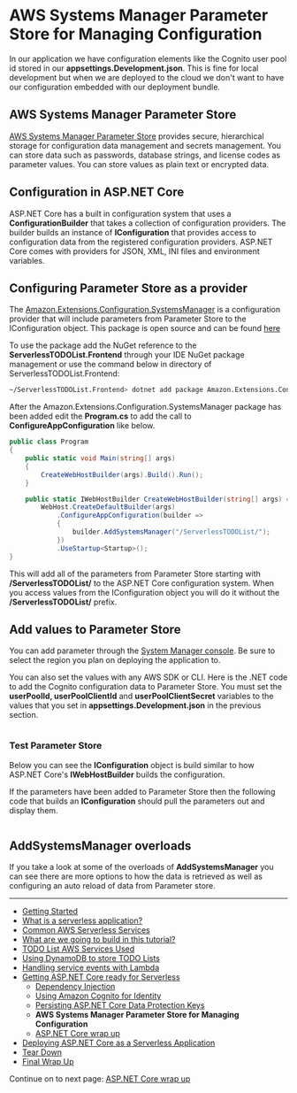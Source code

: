 # AWS Systems Manager Parameter Store for Managing Configuration

In our application we have configuration elements like the Cognito user pool id stored in our **appsettings.Development.json**. This is
fine for local development but when we are deployed to the cloud we don't want to have our configuration embedded with our deployment bundle.

## AWS Systems Manager Parameter Store

<a href="https://docs.aws.amazon.com/systems-manager/latest/userguide/systems-manager-parameter-store.html" target="_blank">AWS Systems Manager Parameter Store</a> provides secure, hierarchical storage for configuration data management and secrets management. You can store data such as passwords, database strings, and license codes as parameter values. You can store values as plain text or encrypted data. 


## Configuration in ASP.NET Core

ASP.NET Core has a built in configuration system that uses a **ConfigurationBuilder** that takes a collection of configuration providers. The builder builds an instance of **IConfiguration** that provides access to configuration data from the registered configuration providers. ASP.NET Core comes with providers for JSON, XML, INI files and environment variables.

## Configuring Parameter Store as a provider

The <a href="https://www.nuget.org/packages/Amazon.Extensions.Configuration.SystemsManager/" target="_blank">Amazon.Extensions.Configuration.SystemsManager</a> is a configuration provider that will include parameters from Parameter Store to the IConfiguration object. This package is open source and can be found <a href="https://github.com/aws/aws-dotnet-extensions-configuration" target="_blank">here</a>


To use the package add the NuGet reference to the **ServerlessTODOList.Frontend** through your IDE NuGet package management or use the command below in directory of ServerlessTODOList.Frontend:
```bash
~/ServerlessTODOList.Frontend> dotnet add package Amazon.Extensions.Configuration.SystemsManager
```

After the Amazon.Extensions.Configuration.SystemsManager package has been added
edit the **Program.cs** to add the call to **ConfigureAppConfiguration** like below.

```csharp
public class Program
{
    public static void Main(string[] args)
    {
        CreateWebHostBuilder(args).Build().Run();
    }

    public static IWebHostBuilder CreateWebHostBuilder(string[] args) =>
        WebHost.CreateDefaultBuilder(args)
            .ConfigureAppConfiguration(builder =>
            {
                builder.AddSystemsManager("/ServerlessTODOList/");
            })
            .UseStartup<Startup>();
}
```

This will add all of the parameters from Parameter Store starting with **/ServerlessTODOList/** to the ASP.NET Core configuration system. When you access values from the IConfiguration object you 
will do it without the **/ServerlessTODOList/** prefix.

## Add values to Parameter Store

You can add parameter through the <a href="https://console.aws.amazon.com/systems-manager/parameters" target="_blank">System Manager console</a>. Be sure to select the region you plan on deploying the application to. 

You can also set the values with any AWS SDK or CLI. Here is the .NET code to add the Cognito configuration data to Parameter Store. You must
set the **userPoolId, userPoolClientId** and **userPoolClientSecret** variables to the values that you set in **appsettings.Development.json** in the 
previous section.


```cs --source-file ../Snippets/ParameterStoreSetup.cs --project ../Snippets/Snippets.csproj --region add_parameter_store_values
```

### Test Parameter Store

Below you can see the **IConfiguration** object is build similar to how
ASP.NET Core's **IWebHostBuilder** builds the configuration. 

If the parameters have been added to Parameter Store then the following code that builds an **IConfiguration** should pull the parameters out and display them.

```cs --source-file ../Snippets/ParameterStoreSetup.cs --project ../Snippets/Snippets.csproj --region test_parameter_store_values
```

## AddSystemsManager overloads

If you take a look at some of the overloads of **AddSystemsManager** you can see there are more options to how the data is retrieved as
well as configuring an auto reload of data from Parameter store.

<!-- Generated Navigation -->
---

* [Getting Started](../GettingStarted.md)
* [What is a serverless application?](../WhatIsServerless.md)
* [Common AWS Serverless Services](../CommonServerlessServices.md)
* [What are we going to build in this tutorial?](../WhatAreWeBuilding.md)
* [TODO List AWS Services Used](../TODOListServices.md)
* [Using DynamoDB to store TODO Lists](../DynamoDBModule/WhatIsDynamoDB.md)
* [Handling service events with Lambda](../StreamProcessing/ServiceEvents.md)
* [Getting ASP.NET Core ready for Serverless](../ASP.NETCoreFrontend/TheFrontend.md)
  * [Dependency Injection](../ASP.NETCoreFrontend/DependencyInjection.md)
  * [Using Amazon Cognito for Identity](../ASP.NETCoreFrontend/WebIdentity.md)
  * [Persisting ASP.NET Core Data Protection Keys](../ASP.NETCoreFrontend/ParameterStoreDataProtection.md)
  * **AWS Systems Manager Parameter Store for Managing Configuration**
  * [ASP.NET Core wrap up](../ASP.NETCoreFrontend/FrontendWrapup.md)
* [Deploying ASP.NET Core as a Serverless Application](../DeployingFrontend/DeployingFrontend.md)
* [Tear Down](../TearDown.md)
* [Final Wrap Up](../FinalWrapup.md)

Continue on to next page: [ASP.NET Core wrap up](../ASP.NETCoreFrontend/FrontendWrapup.md)

